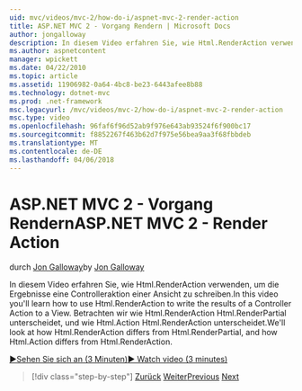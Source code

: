 ```yaml
---
uid: mvc/videos/mvc-2/how-do-i/aspnet-mvc-2-render-action
title: ASP.NET MVC 2 - Vorgang Rendern | Microsoft Docs
author: jongalloway
description: In diesem Video erfahren Sie, wie Html.RenderAction verwenden, um die Ergebnisse eine Controlleraktion einer Ansicht zu schreiben. Betrachten wir wie Html.RenderAction fr unterscheidet...
ms.author: aspnetcontent
manager: wpickett
ms.date: 04/22/2010
ms.topic: article
ms.assetid: 11906982-0a64-4bc8-be23-6443afee8b88
ms.technology: dotnet-mvc
ms.prod: .net-framework
msc.legacyurl: /mvc/videos/mvc-2/how-do-i/aspnet-mvc-2-render-action
msc.type: video
ms.openlocfilehash: 96faf6f96d52ab9f976e643ab93524f6f900bc17
ms.sourcegitcommit: f8852267f463b62d7f975e56bea9aa3f68fbbdeb
ms.translationtype: MT
ms.contentlocale: de-DE
ms.lasthandoff: 04/06/2018
---
```

<a name="aspnet-mvc-2---render-action"></a><span data-ttu-id="a61e0-104">ASP.NET MVC 2 - Vorgang Rendern</span><span class="sxs-lookup"><span data-stu-id="a61e0-104">ASP.NET MVC 2 - Render Action</span></span>
====================
<span data-ttu-id="a61e0-105">durch [Jon Galloway](https://github.com/jongalloway)</span><span class="sxs-lookup"><span data-stu-id="a61e0-105">by [Jon Galloway](https://github.com/jongalloway)</span></span>

<span data-ttu-id="a61e0-106">In diesem Video erfahren Sie, wie Html.RenderAction verwenden, um die Ergebnisse eine Controlleraktion einer Ansicht zu schreiben.</span><span class="sxs-lookup"><span data-stu-id="a61e0-106">In this video you'll learn how to use Html.RenderAction to write the results of a Controller Action to a View.</span></span> <span data-ttu-id="a61e0-107">Betrachten wir wie Html.RenderAction Html.RenderPartial unterscheidet, und wie Html.Action Html.RenderAction unterscheidet.</span><span class="sxs-lookup"><span data-stu-id="a61e0-107">We'll look at how Html.RenderAction differs from Html.RenderPartial, and how Html.Action differs from Html.RenderAction.</span></span>

[<span data-ttu-id="a61e0-108">&#9654;Sehen Sie sich an (3 Minuten)</span><span class="sxs-lookup"><span data-stu-id="a61e0-108">&#9654; Watch video (3 minutes)</span></span>](https://channel9.msdn.com/Blogs/ASP-NET-Site-Videos/aspnet-mvc-2-render-action)

> [!div class="step-by-step"]
> <span data-ttu-id="a61e0-109">[Zurück](aspnet-mvc-2-areas.md)
> [Weiter](5-minute-introduction-to-aspnet-mvc.md)</span><span class="sxs-lookup"><span data-stu-id="a61e0-109">[Previous](aspnet-mvc-2-areas.md)
[Next](5-minute-introduction-to-aspnet-mvc.md)</span></span>
